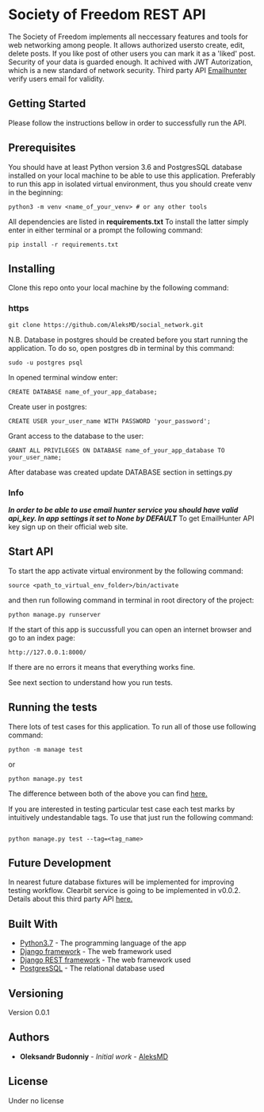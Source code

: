 # Society of Freedom REST API

The Society of Freedom implements all neccessary features and tools for web
networking among people. It allows authorized usersto create, edit, delete posts. If you like post of other users you can mark it as a 'liked' post.
Security of your data is guarded enough. It achived with JWT Autorization,
which is a new standard of network security.
Third party API [Emailhunter](https://hunter.io) verify users email for
validity.

## Getting Started
Please follow the instructions bellow in order to successfully run the API.

## Prerequisites

You should have at least Python version 3.6 and PostgresSQL database installed on your local machine to be able to use this application. 
Preferably to run this app in isolated virtual environment, thus you should
create venv in the beginning:
```
python3 -m venv <name_of_your_venv> # or any other tools

```
All dependencies are listed in **requirements.txt** To install the latter simply enter in either terminal or a prompt the following command:

```
pip install -r requirements.txt

```

## Installing

Clone this repo onto your local machine by the following command:

### https
```
git clone https://github.com/AleksMD/social_network.git

```
N.B. Database in postgres should be created before you start running the application.
To do so, open postgres db in terminal by this command:

```
sudo -u postgres psql

```
In opened terminal window enter:

```
CREATE DATABASE name_of_your_app_database;

```

Create user in postgres:

```
CREATE USER your_user_name WITH PASSWORD 'your_password';

```

Grant access to the database to the user:
```
GRANT ALL PRIVILEGES ON DATABASE name_of_your_app_database TO your_user_name;
```

After database was created update DATABASE section in settings.py
### Info
***In order to be able to use email hunter service you should have valid
api_key. In app settings it set to None by DEFAULT***
To get EmailHunter API key sign up on their official web site.

## Start API
To start the app activate virtual environment by the following command:

```
source <path_to_virtual_env_folder>/bin/activate

```
and then run following command in terminal in root directory of the project:

```
python manage.py runserver

```
If the start of this app is succussfull you can open an internet browser and go to an index page:

```
http://127.0.0.1:8000/ 

```
If there are no errors it means that everything works fine.

See next section to understand how you run tests.

## Running the tests
There  lots of test cases for this application.
To run all of those use following command:

```
python -m manage test

```
or

```
python manage.py test

```
The difference between both of the above you can find [here.](https://docs.python.org/3/using/cmdline.html)

If you are interested in testing particular test case each test marks by
intuitively undestandable tags. To use that just run the following command:
```

python manage.py test --tag=<tag_name>

```
## Future Development
In nearest future database fixtures will be implemented for improving testing
workflow.
Clearbit service is going to be implemented in v0.0.2. Details about this third
party API [here.](https://clearbit.com/docs)
## Built With

* [Python3.7](https://www.python.org) - The programming language of the app
* [Django framework](https://www.djangoproject.com/) - The web framework used
* [Django REST framework](https://www.django-rest-framework.org/) - The web framework used
* [PostgresSQL](https://rometools.github.io/rome/) - The relational database used

## Versioning

Version 0.0.1

## Authors

* **Oleksandr Budonniy** - *Initial work* - [AleksMD](https://github.com/AleksMD)

## License

Under no license

